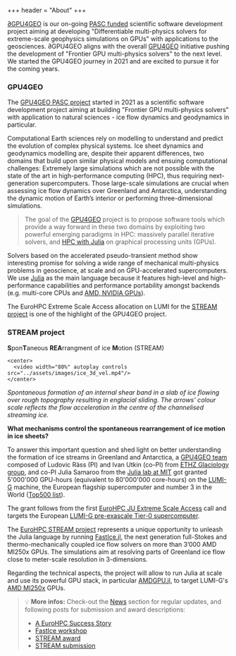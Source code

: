 +++
header = "About"
+++

[∂GPU4GEO](../dgpu4geo) is our on-going [PASC funded](https://pasc-ch.org/projects/2025-2028/gpu4geo-differentiable-multi-physics-solvers-for-extreme-scale-geophysics-simulations-on-gpus/index.html) scientific software development project aiming at developing "Differentiable multi-physics solvers for extreme-scale geophysics simulations on GPUs" with applications to the geosciences. ∂GPU4GEO aligns with the overall [GPU4GEO](#gpu4geo) initiative pushing the development of "Frontier GPU multi-physics solvers" to the next level. We started the GPU4GEO journey in 2021 and are excited to pursue it for the coming years.

### GPU4GEO

The [GPU4GEO PASC project](https://www.pasc-ch.org/projects/2021-2024/gpu4geo/) started in 2021 as a scientific software development project aiming at building "Frontier GPU multi-physics solvers" with application to natural sciences - ice flow dynamics and geodynamics in particular.

Computational Earth sciences rely on modelling to understand and predict the evolution of complex physical systems. Ice sheet dynamics and geodynamics modelling are, despite their apparent differences, two domains that build upon similar physical models and ensuing computational challenges: Extremely large simulations which are not possible with the state of the art in high-performance computing (HPC), thus requiring next-generation supercomputers. Those large-scale simulations are crucial when assessing ice flow dynamics over Greenland and Antarctica, understanding the dynamic motion of Earth’s interior or performing three-dimensional simulations.

> The goal of the [GPU4GEO](https://www.pasc-ch.org/projects/2021-2024/gpu4geo/) project is to propose software tools which provide a way forward in these two domains by exploiting two powerful emerging paradigms in HPC: massively parallel iterative solvers, and [HPC with Julia](https://juliaparallel.org) on graphical processing units (GPUs).

Solvers based on the accelerated pseudo-transient method show interesting promise for solving a wide range of mechanical multi-physics problems in geoscience, at scale and on GPU-accelerated supercomputers. We use [Julia](https://julialang.org/) as the main language because it features high-level and high-performance capabilities and performance portability amongst backends (e.g. multi-core CPUs and [AMD, NVIDIA GPUs](https://juliagpu.org/)).

The EuroHPC Extreme Scale Access allocation on LUMI for the [STREAM project](#stream_project) is one of the highlight of the GPU4GEO project.

### STREAM project

**S**pon**T**aneous **REA**rrangment of ice **M**otion (STREAM)

~~~
<center>
  <video width="80%" autoplay controls src="../assets/images/ice_3d_vel.mp4"/>
</center>
~~~

_Spontaneous formation of an internal shear band in a slab of ice flowing over rough topography resulting in englacial sliding. The arrows’ colour scale reflects the flow acceleration in the centre of the channelised streaming ice._

**What mechanisms control the spontaneous rearrangement of ice motion in ice sheets?**

To answer this important question and shed light on better understanding the formation of ice streams in Greenland and Antarctica, a [GPU4GEO team](/team) composed of Ludovic Räss (PI) and Ivan Utkin (co-PI) from [ETHZ Glaciology group](https://vaw.ethz.ch/en/research/glaciology/research-projects.html), and co-PI Julia Samaroo from the [Julia lab at MIT](https://julia.mit.edu) got granted 5'000'000 GPU-hours (equivalent to 80'000'000 core-hours) on the [LUMI-G](https://www.lumi-supercomputer.eu) machine, the European flagship supercomputer and number 3 in the World ([Top500 list](https://www.top500.org/lists/top500/2023/06/)).

The grant follows from the first [EuroHPC JU Extreme Scale Access](https://eurohpc-ju.europa.eu/eurohpc-ju-call-proposals-extreme-scale-access-mode-open-2022-09-28_en) call and targets the European [LUMI-G pre-exascale Tier-0 supercomputer](https://www.lumi-supercomputer.eu).

The [EuroHPC STREAM project](https://eurohpc-ju.europa.eu/access-our-supercomputers/awarded-projects/spontaneous-rearrangment-ice-motion-stream_en) represents a unique opportunity to unleash the Julia language by running [FastIce.jl](https://github.com/PTsolvers/FastIce.jl), the next generation full-Stokes and thermo-mechanically coupled ice flow solvers on more than 3’000 AMD MI250x GPUs. The simulations aim at resolving parts of Greenland ice flow close to meter-scale resolution in 3-dimensions.

Regarding the technical aspects, the project will allow to run Julia at scale and use its powerful GPU stack, in particular [AMDGPU.jl](https://github.com/JuliaGPU/AMDGPU.jl), to target LUMI-G's [AMD MI250x](https://www.amd.com/en/products/server-accelerators/instinct-mi250x) GPUs.

> :bulb: **More infos:** Check-out the [News](/posts) section for regular updates, and following posts for submission and award descriptions:
>- [A EuroHPC Success Story](/posts/julia-lumi-eurohpc-story/)
>- [FastIce workshop](/posts/fastice-workshop/)
>- [STREAM award](/posts/julia-lumi-eurohpc-awarded/)
>- [STREAM submission](/posts/julia-lumi-eurohpc/)

